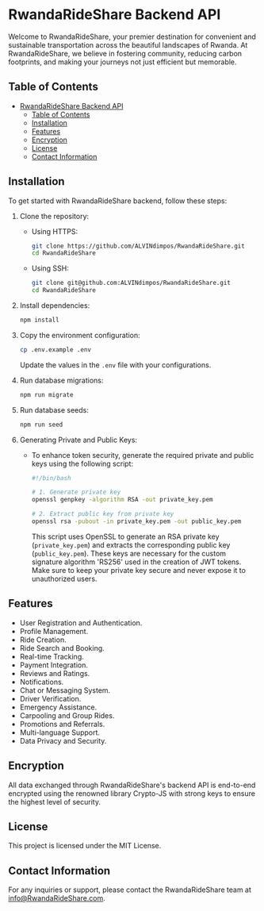 # RwandaRideShare Backend API

Welcome to RwandaRideShare, your premier destination for convenient and sustainable transportation across the beautiful landscapes of Rwanda. At RwandaRideShare, we believe in fostering community, reducing carbon footprints, and making your journeys not just efficient but memorable.

## Table of Contents
- [RwandaRideShare Backend API](#rwandarideshare-backend-api)
  - [Table of Contents](#table-of-contents)
  - [Installation](#installation)
  - [Features](#features)
  - [Encryption](#encryption)
  - [License](#license)
  - [Contact Information](#contact-information)

## Installation

To get started with RwandaRideShare backend, follow these steps:

1. Clone the repository:

    - Using HTTPS:
        ```bash
        git clone https://github.com/ALVINdimpos/RwandaRideShare.git
        cd RwandaRideShare
        ```
        
    - Using SSH:
        ```bash
        git clone git@github.com:ALVINdimpos/RwandaRideShare.git
        cd RwandaRideShare
        ```

2. Install dependencies:
    ```bash
    npm install
    ```

3. Copy the environment configuration:
    ```bash
    cp .env.example .env
    ```
   Update the values in the `.env` file with your configurations.

4. Run database migrations:
   ```bash
   npm run migrate
   ```

5. Run database seeds:
   ```bash
   npm run seed
   ```

6. Generating Private and Public Keys:
    - To enhance token security, generate the required private and public keys using the following script:

      ```bash
      #!/bin/bash

      # 1. Generate private key
      openssl genpkey -algorithm RSA -out private_key.pem

      # 2. Extract public key from private key
      openssl rsa -pubout -in private_key.pem -out public_key.pem
      ```

      This script uses OpenSSL to generate an RSA private key (`private_key.pem`) and extracts the corresponding public key (`public_key.pem`). These keys are necessary for the custom signature algorithm 'RS256' used in the creation of JWT tokens. Make sure to keep your private key secure and never expose it to unauthorized users.

## Features

- User Registration and Authentication.
- Profile Management.
- Ride Creation.
- Ride Search and Booking.
- Real-time Tracking.
- Payment Integration.
- Reviews and Ratings.
- Notifications.
- Chat or Messaging System.
- Driver Verification.
- Emergency Assistance.
- Carpooling and Group Rides.
- Promotions and Referrals.
- Multi-language Support.
- Data Privacy and Security.

## Encryption

All data exchanged through RwandaRideShare's backend API is end-to-end encrypted using the renowned library Crypto-JS with strong keys to ensure the highest level of security.

## License

This project is licensed under the MIT License.

## Contact Information

For any inquiries or support, please contact the RwandaRideShare team at [info@RwandaRideShare.com](mailto:info@RwandaRideShare.com).
